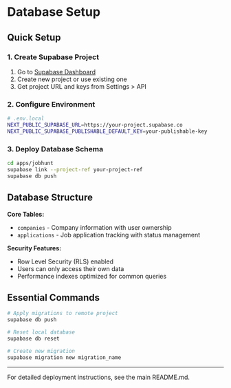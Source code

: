 # Database Setup

## Quick Setup

### 1. Create Supabase Project

1. Go to [Supabase Dashboard](https://supabase.com/dashboard)
2. Create new project or use existing one
3. Get project URL and keys from Settings > API

### 2. Configure Environment

```bash
# .env.local
NEXT_PUBLIC_SUPABASE_URL=https://your-project.supabase.co
NEXT_PUBLIC_SUPABASE_PUBLISHABLE_DEFAULT_KEY=your-publishable-key
```

### 3. Deploy Database Schema

```bash
cd apps/jobhunt
supabase link --project-ref your-project-ref
supabase db push
```

## Database Structure

**Core Tables:**

- `companies` - Company information with user ownership
- `applications` - Job application tracking with status management

**Security Features:**

- Row Level Security (RLS) enabled
- Users can only access their own data
- Performance indexes optimized for common queries

## Essential Commands

```bash
# Apply migrations to remote project
supabase db push

# Reset local database
supabase db reset

# Create new migration
supabase migration new migration_name
```

---

For detailed deployment instructions, see the main README.md.
